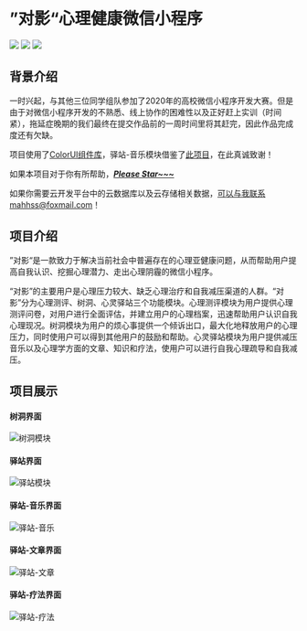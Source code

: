# ”对影“心理健康微信小程序

<p><image src="https://img.shields.io/badge/高校微信小程序开发大赛-东北赛区二等奖-brightgreen.svg"></image>  <image src="https://img.shields.io/badge/云开发平台-云数据库与云存储-orange.svg"></image>  <image src="https://img.shields.io/badge/UI库-ColorUI-red.svg"></image>
</p>

## 背景介绍

一时兴起，与其他三位同学组队参加了2020年的高校微信小程序开发大赛。但是由于对微信小程序开发的不熟悉、线上协作的困难性以及正好赶上实训（时间紧），拖延症晚期的我们最终在提交作品前的一周时间里将其赶完，因此作品完成度还有欠缺。

项目使用了[ColorUI组件库](https://github.com/weilanwl/ColorUI)，驿站-音乐模块借鉴了[此项目](https://github.com/hank583746309/wmusic)，在此真诚致谢！

如果本项目对于你有所帮助，<u>***Please Star~~~***</u>

如果你需要云开发平台中的云数据库以及云存储相关数据，可以与我联系mahhss@foxmail.com！

## 项目介绍

”对影“是一款致力于解决当前社会中普遍存在的心理亚健康问题，从而帮助用户提高自我认识、挖掘心理潜力、走出心理阴霾的微信小程序。

“对影”的主要用户是心理压力较大、缺乏心理治疗和自我减压渠道的人群。“对影”分为心理测评、树洞、心灵驿站三个功能模块。心理测评模块为用户提供心理测评问卷，对用户进行全面评估，并建立用户的心理档案，迅速帮助用户认识自我心理现况。树洞模块为用户的烦心事提供一个倾诉出口，最大化地释放用户的心理压力，同时使用户可以得到其他用户的鼓励和帮助。心灵驿站模块为用户提供减压音乐以及心理学方面的文章、知识和疗法，使用户可以进行自我心理疏导和自我减压。

## 项目展示

#### 树洞界面

![树洞模块](document/树洞模块.png)

#### 驿站界面

![驿站模块](document/驿站模块.png)

#### 驿站-音乐界面

![驿站-音乐](document/驿站-音乐.png)

#### 驿站-文章界面

![驿站-文章](document/驿站-文章.png)

#### 驿站-疗法界面

![驿站-疗法](document/驿站-疗法.png)